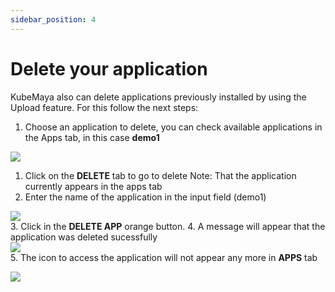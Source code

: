 ```yaml
---
sidebar_position: 4
---
```


# Delete your application
KubeMaya also can delete applications previously installed by using the Upload feature. For this follow the next steps:
1. Choose an application to delete, you can check available applications in the Apps tab, in this case **demo1**  

![](/img/del-app/s3.png) 
1. Click on the **DELETE** tab to go to delete 
Note: That the application currently appears in the apps tab
2. Enter the name of the application in the input field (demo1)

![](/img/del-app/s1.png)  
3. Click in the **DELETE APP** orange button. 
4. A message will appear that the application was deleted sucessfully  
![](/img/del-app/s2.png)  
5. The icon to access the application will not appear any more in **APPS** tab  

![](/img/del-app/s4.png)
